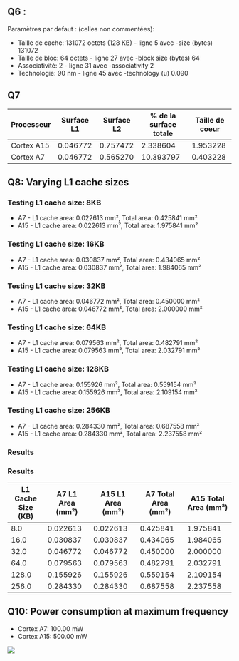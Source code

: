 ## Q6 :

Paramètres par defaut :
(celles non commentées):

- Taille de cache: 131072 octets (128 KB) - ligne 5 avec -size (bytes) 131072
- Taille de bloc: 64 octets - ligne 27 avec -block size (bytes) 64
- Associativité: 2 - ligne 31 avec -associativity 2
- Technologie: 90 nm - ligne 45 avec -technology (u) 0.090

## Q7

| Processeur | Surface L1 | Surface L2 | % de la surface totale | Taille de coeur |
| ---------- | ---------- | ---------- | ---------------------- | --------------- |
| Cortex A15 | 0.046772   | 0.757472   | 2.338604               | 1.953228        |
| Cortex A7  | 0.046772   | 0.565270   | 10.393797              | 0.403228        |

## Q8: Varying L1 cache sizes

### Testing L1 cache size: 8KB

- A7 - L1 cache area: 0.022613 mm², Total area: 0.425841 mm²
- A15 - L1 cache area: 0.022613 mm², Total area: 1.975841 mm²

### Testing L1 cache size: 16KB

- A7 - L1 cache area: 0.030837 mm², Total area: 0.434065 mm²
- A15 - L1 cache area: 0.030837 mm², Total area: 1.984065 mm²

### Testing L1 cache size: 32KB

- A7 - L1 cache area: 0.046772 mm², Total area: 0.450000 mm²
- A15 - L1 cache area: 0.046772 mm², Total area: 2.000000 mm²

### Testing L1 cache size: 64KB

- A7 - L1 cache area: 0.079563 mm², Total area: 0.482791 mm²
- A15 - L1 cache area: 0.079563 mm², Total area: 2.032791 mm²

### Testing L1 cache size: 128KB

- A7 - L1 cache area: 0.155926 mm², Total area: 0.559154 mm²
- A15 - L1 cache area: 0.155926 mm², Total area: 2.109154 mm²

### Testing L1 cache size: 256KB

- A7 - L1 cache area: 0.284330 mm², Total area: 0.687558 mm²
- A15 - L1 cache area: 0.284330 mm², Total area: 2.237558 mm²

### Results

### Results

| L1 Cache Size (KB) | A7 L1 Area (mm²) | A15 L1 Area (mm²) | A7 Total Area (mm²) | A15 Total Area (mm²) |
| ------------------ | ---------------- | ----------------- | ------------------- | -------------------- |
| 8.0                | 0.022613         | 0.022613          | 0.425841            | 1.975841             |
| 16.0               | 0.030837         | 0.030837          | 0.434065            | 1.984065             |
| 32.0               | 0.046772         | 0.046772          | 0.450000            | 2.000000             |
| 64.0               | 0.079563         | 0.079563          | 0.482791            | 2.032791             |
| 128.0              | 0.155926         | 0.155926          | 0.559154            | 2.109154             |
| 256.0              | 0.284330         | 0.284330          | 0.687558            | 2.237558             |

## Q10: Power consumption at maximum frequency

- Cortex A7: 100.00 mW
- Cortex A15: 500.00 mW

![](cache_area_analysis.png)
